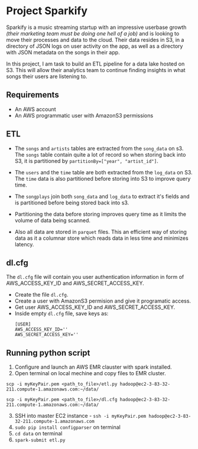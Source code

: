 # Project Sparkify
Sparkify is a music streaming startup with an impressive userbase growth _(their marketing team must be doing one hell of a job)_ and is looking to move their processes and data to the cloud. Their data resides in S3, in a directory of JSON logs on user activity on the app, as well as a directory with JSON metadata on the songs in their app.

In this project, I am task to build an ETL pipeline for a data lake hosted on S3. This will allow their analytics team to continue finding insights in what songs their users are listening to.

## Requirements
* An AWS account 
* An AWS programmatic user with AmazonS3 permissions

## ETL
* The `songs` and `artists` tables are extracted from the `song_data` on s3. The `songs` table contain quite a lot of record so when storing back into S3, it is partitioned by `partitionBy=["year", "artist_id"]`.

* The `users` and the `time` table are both extracted from the `log_data` on S3. The `time` data is also partitioned before storing into S3 to improve query time.

* The `songplays` join both `song_data` and `log_data` to extract it's fields and is partitioned before being stored back into s3.

* Partitioning the data before storing improves query time as it limits the volume of data being scanned.

* Also all data are stored in `parquet` files. This an efficient way of storing data as it a columnar store which reads data in less time and minimizes latency.

## dl.cfg 
The `dl.cfg` file will contain you user authentication information in form of AWS_ACCESS_KEY_ID and AWS_SECRET_ACCESS_KEY.

* Create the file `dl.cfg`.
* Create a user with AmazonS3 permision and give it programatic access.
* Get user AWS_ACCESS_KEY_ID and AWS_SECRET_ACCESS_KEY.
* Inside empty `dl.cfg` file, save keys as:
    ```
    [USER]
    AWS_ACCESS_KEY_ID=''
    AWS_SECRET_ACCESS_KEY=''
    ```

## Running python script
1. Configure and launch an AWS EMR clauster with spark installed.
2. Open terminal on local mechine and copy files to EMR cluster.
```
scp -i myKeyPair.pem <path_to_file>/etl.py hadoop@ec2-3-83-32-211.compute-1.amazonaws.com:~/data/

scp -i myKeyPair.pem <path_to_file>/dl.cfg hadoop@ec2-3-83-32-211.compute-1.amazonaws.com:~/data/
```
3. SSH into master EC2 instance - `ssh -i myKeyPair.pem hadoop@ec2-3-83-32-211.compute-1.amazonaws.com`
4. `sudo pip install configparser` on terminal
5. `cd data` on terminal
6. `spark-submit etl.py`